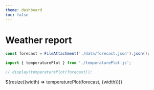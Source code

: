 ```yaml
---
theme: dashboard
toc: false
---
```


# Weather report

```js
const forecast = FileAttachment('./data/forecast.json').json();
```

```js
import { temperaturePlot } from './temperaturePlot.js';

// display(temperaturePlot(forecast));
```

<div class="grid grid-cols-1">
  <div class="card">${resize((width) => temperaturePlot(forecast, {width}))}</div>
</div>

